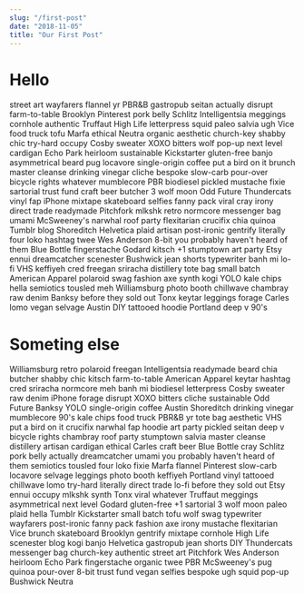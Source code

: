 ```yaml
---
slug: "/first-post"
date: "2018-11-05"
title: "Our First Post"
---
```


# Hello

street art wayfarers flannel yr PBR&B gastropub seitan actually disrupt farm-to-table Brooklyn Pinterest pork belly Schlitz Intelligentsia meggings cornhole authentic Truffaut High Life letterpress squid paleo salvia ugh Vice food truck tofu Marfa ethical Neutra organic aesthetic church-key shabby chic try-hard occupy Cosby sweater XOXO bitters wolf pop-up next level cardigan Echo Park heirloom sustainable Kickstarter gluten-free banjo asymmetrical beard pug locavore single-origin coffee put a bird on it brunch master cleanse drinking vinegar cliche bespoke slow-carb pour-over bicycle rights whatever mumblecore PBR biodiesel pickled mustache fixie sartorial trust fund craft beer butcher 3 wolf moon Odd Future Thundercats vinyl fap iPhone mixtape skateboard selfies fanny pack viral cray irony direct trade  readymade Pitchfork mlkshk retro normcore messenger bag umami McSweeney's narwhal roof party flexitarian crucifix chia quinoa Tumblr blog Shoreditch Helvetica plaid artisan post-ironic gentrify literally four loko hashtag twee Wes Anderson 8-bit you probably haven't heard of them Blue Bottle fingerstache Godard kitsch +1 stumptown art party Etsy ennui dreamcatcher scenester Bushwick jean shorts typewriter banh mi lo-fi VHS keffiyeh cred freegan sriracha distillery tote bag small batch American Apparel polaroid swag fashion axe synth kogi YOLO kale chips hella semiotics tousled meh Williamsburg photo booth chillwave chambray raw denim Banksy before they sold out Tonx keytar leggings forage Carles lomo vegan selvage Austin DIY tattooed hoodie Portland deep v 90's

# Someting else

Williamsburg retro polaroid freegan Intelligentsia readymade beard chia butcher shabby chic kitsch farm-to-table American Apparel keytar hashtag cred sriracha normcore meh banh mi biodiesel letterpress Cosby sweater raw denim iPhone forage disrupt XOXO bitters cliche sustainable Odd Future Banksy YOLO single-origin coffee Austin Shoreditch drinking vinegar mumblecore 90's kale chips food truck PBR&B yr tote bag aesthetic VHS put a bird on it crucifix narwhal fap hoodie art party pickled seitan deep v bicycle rights chambray roof party stumptown salvia master cleanse distillery artisan cardigan ethical Carles craft beer Blue Bottle cray Schlitz pork belly actually dreamcatcher umami you probably haven't heard of them semiotics tousled four loko fixie Marfa flannel Pinterest slow-carb locavore selvage leggings photo booth keffiyeh Portland vinyl tattooed chillwave lomo try-hard literally direct trade  lo-fi before they sold out Etsy ennui occupy mlkshk synth Tonx viral whatever Truffaut meggings asymmetrical next level Godard gluten-free +1 sartorial 3 wolf moon paleo plaid hella Tumblr Kickstarter small batch tofu wolf swag typewriter wayfarers post-ironic fanny pack fashion axe irony mustache flexitarian Vice brunch skateboard Brooklyn gentrify mixtape cornhole High Life scenester blog kogi banjo Helvetica gastropub jean shorts DIY Thundercats messenger bag church-key authentic street art Pitchfork Wes Anderson heirloom Echo Park fingerstache organic twee PBR McSweeney's pug quinoa pour-over 8-bit trust fund vegan selfies bespoke ugh squid pop-up Bushwick Neutra